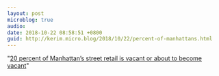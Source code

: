 ```yaml
---
layout: post
microblog: true
audio: 
date: 2018-10-22 08:58:51 +0800
guid: http://kerim.micro.blog/2018/10/22/percent-of-manhattans.html
---
```

"[20 percent of Manhattan’s street retail is vacant or about to become vacant](https://www.citylab.com/life/2018/10/how-manhattan-became-rich-ghost-town/573025/)"
